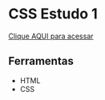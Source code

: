 # CSS Estudo 1

[Clique AQUI para acessar](https://nepht022.github.io/studies/CSS-1/pagina1.html)


## Ferramentas

- HTML
- CSS
